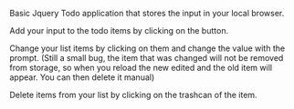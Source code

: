 Basic Jquery Todo application that stores the input in your local browser.

Add your input to the todo items by clicking on the button.

Change your list items by clicking on them and change the value with the prompt.
(Still a small bug, the item that was changed will not be removed from storage, so when you reload the new edited and the old item will appear. You can then delete it manual)

Delete items from your list by clicking on the trashcan of the item.
